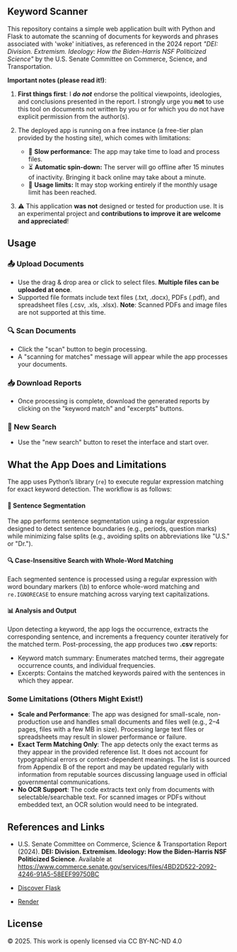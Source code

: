 ## Keyword Scanner

This repository contains a simple web application built with Python and Flask to automate the scanning of documents for keywords and phrases associated with 'woke' initiatives, as referenced in the 2024 report *"DEI: Division. Extremism. Ideology: How the Biden-Harris NSF Politicized Science"* by the U.S. Senate Committee on Commerce, Science, and Transportation.


**Important notes (please read it!)**:

1. **First things first**: I ***do not*** endorse the political viewpoints, ideologies, and conclusions presented in the report. I strongly urge you **not** to use this tool on documents not written by you or for which you do not have explicit permission from the author(s).

2. The deployed app is running on a free instance (a free-tier plan provided by the hosting site), which comes with limitations:
   - 🐢 **Slow performance:** The app may take time to load and process files.
   - ⏳ **Automatic spin-down:** The server will go offline after 15 minutes of inactivity. Bringing it back online may take about a minute.
   - 🚫  **Usage limits:** It may stop working entirely if the monthly usage limit has been reached.

3. ⚠️ This application **was not** designed or tested for production use. It is an experimental project and **contributions to improve it are welcome and appreciated**!

## Usage

### 📤 Upload Documents
- Use the drag & drop area or click to select files. **Multiple files can be uploaded at once**.
- Supported file formats include text files (.txt, .docx), PDFs (.pdf), and spreadsheet files (.csv, .xls, .xlsx).
  **Note**: Scanned PDFs and image files are not supported at this time.

### 🔍 Scan Documents
- Click the "scan" button to begin processing. 
- A "scanning for matches" message will appear while the app processes your documents.

### 📥 Download Reports
- Once processing is complete, download the generated reports by clicking on the "keyword match" and "excerpts" buttons. 

### 🔄 New Search
- Use the "new search" button to reset the interface and start over.


## What the App Does and Limitations

The app uses Python’s library (`re`) to execute regular expression matching for exact keyword detection. The workflow is as follows:

#### 📝 Sentence Segmentation
The app performs sentence segmentation using a regular expression designed to detect sentence boundaries (e.g., periods, question marks) while minimizing false splits (e.g., avoiding splits on abbreviations like "U.S." or "Dr.").

#### 🔍 Case-Insensitive Search with Whole-Word Matching
Each segmented sentence is processed using a regular expression with word boundary markers (\b) to enforce whole-word matching and `re.IGNORECASE` to ensure matching across varying text capitalizations.

#### 📊 Analysis and Output
Upon detecting a keyword, the app logs the occurrence, extracts the corresponding sentence, and increments a frequency counter iteratively for the matched term. Post-processing, the app produces two **.csv** reports:
- Keyword match summary: Enumerates matched terms, their aggregate occurrence counts, and individual frequencies.
- Excerpts: Contains the matched keywords paired with the sentences in which they appear.


### Some Limitations (Others Might Exist!)

- **Scale and Performance**: The app was designed for small-scale, non-production use and handles small documents and files well (e.g., 2–4 pages, files with a few MB in size). Processing large text files or spreadsheets may result in slower performance or failure.
- **Exact Term Matching Only**: The app detects only the exact terms as they appear in the provided reference list. It does not account for typographical errors or context-dependent meanings. The list is sourced from Appendix B of the report and may be updated regularly with information from reputable sources discussing language used in official governmental communications.
- **No OCR Support**: The code extracts text only from documents with selectable/searchable text. For scanned images or PDFs without embedded text, an OCR solution would need to be integrated.

  
## References and Links

- U.S. Senate Committee on Commerce, Science & Transportation Report (2024). **DEI: Division. Extremism. Ideology: How the Biden-Harris NSF Politicized Science**. Available at https://www.commerce.senate.gov/services/files/4BD2D522-2092-4246-91A5-58EEF99750BC
  
- [Discover Flask](https://discoverflask.com)
- [Render](https://render.com)

## License
© 2025. This work is openly licensed via CC BY-NC-ND 4.0